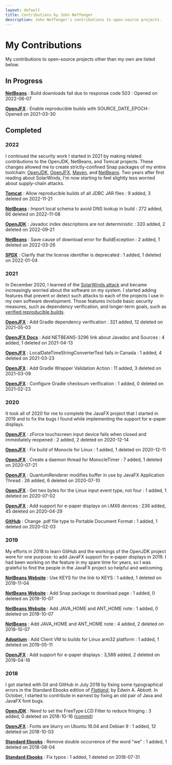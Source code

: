 ```yaml
---
layout: default
title: Contributions by John Neffenger
description: John Neffenger's contributions to open-source projects.
---
```


# My Contributions

My contributions to open-source projects other than my own are listed below.

## In Progress

**[NetBeans](https://github.com/apache/netbeans/pull/4206)**
: Build downloads fail due to response code 503
: Opened on 2022-06-07

**[OpenJFX](https://github.com/openjdk/jfx/pull/446)**
: Enable reproducible builds with SOURCE_DATE_EPOCH
: Opened on 2021-03-30

## Completed

### 2022

I continued the security work I started in 2021 by making related contributions to the OpenJDK, NetBeans, and Tomcat projects.
These changes allowed me to create strictly-confined Snap packages of my entire toolchain: [OpenJDK](https://github.com/jgneff/openjdk), [OpenJFX](https://github.com/jgneff/openjfx), [Maven](https://github.com/jgneff/strictly-maven), and [NetBeans](https://github.com/jgneff/strictly-netbeans).
Two years after first reading about SolarWinds, I'm now starting to feel slightly less worried about supply-chain attacks.

**[Tomcat](https://github.com/apache/tomcat/pull/566)**
: Allow reproducible builds of all JDBC JAR files
: 9 added, 3 deleted on 2022-11-21

**[NetBeans](https://github.com/apache/netbeans/pull/4933)**
: Import local schema to avoid DNS lookup in build
: 272 added, 66 deleted on 2022-11-08

**[OpenJDK](https://github.com/openjdk/jdk/pull/10070)**
: Javadoc index descriptions are not deterministic
: 320 added, 2 deleted on 2022-09-21

**[NetBeans](https://github.com/apache/netbeans/pull/3873)**
: Save cause of download error for BuildException
: 2 added, 1 deleted on 2022-03-26

**[SPDX](https://github.com/spdx/LicenseListPublisher/pull/128)**
: Clarify that the license identifier is deprecated
: 1 added, 1 deleted on 2022-01-04

### 2021

In December 2020, I learned of the [SolarWinds attack](https://www.linux.com/news/preventing-supply-chain-attacks-like-solarwinds/) and became increasingly worried about the software on my system.
I started adding features that prevent or detect such attacks to each of the projects I use in my own software development.
Those features include basic security measures, such as dependency verification, and longer-term goals, such as [verified reproducible builds](https://reproducible-builds.org/).

**[OpenJFX](https://github.com/openjdk/jfx/pull/437)**
: Add Gradle dependency verification
: 321 added, 12 deleted on 2021-05-03

**[OpenJFX Docs](https://github.com/openjfx/openjfx-docs/pull/122)**
: Add NETBEANS-3296 link about Javadoc and Sources
: 4 added, 1 deleted on 2021-04-13

**[OpenJFX](https://github.com/openjdk/jfx/pull/438)**
: LocalDateTimeStringConverterTest fails in Canada
: 1 added, 4 deleted on 2021-03-23

**[OpenJFX](https://github.com/openjdk/jfx/pull/419)**
: Add Gradle Wrapper Validation Action
: 11 added, 3 deleted on 2021-03-09

**[OpenJFX](https://github.com/openjdk/jfx/pull/411)**
: Configure Gradle checksum verification
: 1 added, 0 deleted on 2021-02-23

### 2020

It took all of 2020 for me to complete the JavaFX project that I started in 2019 and to fix the bugs I found while implementing the support for e-paper displays.

**[OpenJFX](https://github.com/openjdk/jfx/pull/258)**
: zForce touchscreen input device fails when closed and immediately reopened
: 2 added, 2 deleted on 2020-12-14

**[OpenJFX](https://github.com/openjdk/jfx/pull/350)**
: Fix build of Monocle for Linux
: 1 added, 1 deleted on 2020-12-11

**[OpenJFX](https://github.com/openjdk/jfx/pull/256)**
: Create a daemon thread for MonocleTimer
: 7 added, 1 deleted on 2020-07-21

**[OpenJFX](https://github.com/openjdk/jfx/pull/255)**
: QuantumRenderer modifies buffer in use by JavaFX Application Thread
: 26 added, 6 deleted on 2020-07-10

**[OpenJFX](https://github.com/openjdk/jfx/pull/257)**
: Get two bytes for the Linux input event type, not four
: 1 added, 1 deleted on 2020-07-02

**[OpenJFX](https://github.com/openjdk/jfx/pull/60)**
: Add support for e-paper displays on i.MX6 devices
: 236 added, 45 deleted on 2020-04-29

**[GitHub](https://github.com/github/archive-program/pull/16)**
: Change .pdf file type to Portable Document Format
: 1 added, 1 deleted on 2020-02-03

### 2019

My efforts in 2018 to learn GitHub and the workings of the OpenJDK project were for one purpose: to add JavaFX support for e-paper displays in 2019.
I had been working on the feature in my spare time for years, so I was grateful to find the people in the JavaFX project so helpful and welcoming.

**[NetBeans Website](https://github.com/apache/netbeans-website/pull/427)**
: Use KEYS for the link to KEYS
: 1 added, 1 deleted on 2019-11-04

**[NetBeans Website](https://github.com/apache/netbeans-website/pull/417)**
: Add Snap package to download page
: 1 added, 0 deleted on 2019-10-07

**[NetBeans Website](https://github.com/apache/netbeans-website/pull/416)**
: Add JAVA_HOME and ANT_HOME note
: 1 added, 0 deleted on 2019-10-07

**[NetBeans](https://github.com/apache/netbeans/pull/1554)**
: Add JAVA_HOME and ANT_HOME note
: 4 added, 2 deleted on 2019-10-07

**[Adoptium](https://github.com/adoptium/temurin-build/pull/1078)**
: Add Client VM to builds for Linux arm32 platform
: 1 added, 1 deleted on 2019-05-11

**[OpenJFX](https://github.com/javafxports/openjdk-jfx/pull/369)**
: Add support for e-paper displays
: 3,588 added, 2 deleted on 2019-04-16

### 2018

I got started with Git and GitHub in July 2018 by fixing some typographical errors in the Standard Ebooks edition of [*Flatland*](https://standardebooks.org/ebooks/edwin-a-abbott/flatland), by Edwin A. Abbott.
In October, I started to contribute in earnest by fixing an old pair of Java and JavaFX font bugs.

**[OpenJDK](https://github.com/jgneff/openjdk-freetype)**
: Need to set the FreeType LCD Filter to reduce fringing
: 3 added, 0 deleted on 2018-10-16 ([commit](https://github.com/openjdk/jdk/commit/0ed2c6c2957269d1342610b6d0382a2f8052f167))

**[OpenJFX](https://github.com/javafxports/openjdk-jfx/pull/235)**
: Fonts are blurry on Ubuntu 16.04 and Debian 9
: 1 added, 12 deleted on 2018-10-03

**[Standard Ebooks](https://github.com/standardebooks/edwin-a-abbott_flatland/pull/3)**
: Remove double occurrence of the word "we"
: 1 added, 1 deleted on 2018-08-04

**[Standard Ebooks](https://github.com/standardebooks/edwin-a-abbott_flatland/pull/2)**
: Fix typos
: 1 added, 1 deleted on 2018-07-31
